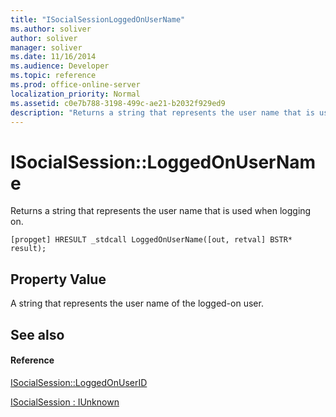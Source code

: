 ```yaml
---
title: "ISocialSessionLoggedOnUserName"
ms.author: soliver
author: soliver
manager: soliver
ms.date: 11/16/2014
ms.audience: Developer
ms.topic: reference
ms.prod: office-online-server
localization_priority: Normal
ms.assetid: c0e7b788-3198-499c-ae21-b2032f929ed9
description: "Returns a string that represents the user name that is used when logging on."
---
```


# ISocialSession::LoggedOnUserName

Returns a string that represents the user name that is used when logging on.
  
```
[propget] HRESULT _stdcall LoggedOnUserName([out, retval] BSTR* result);
```

## Property Value

A string that represents the user name of the logged-on user.
  
## See also

#### Reference

[ISocialSession::LoggedOnUserID](isocialsession-loggedonuserid.md)
  
[ISocialSession : IUnknown](isocialsessioniunknown.md)

